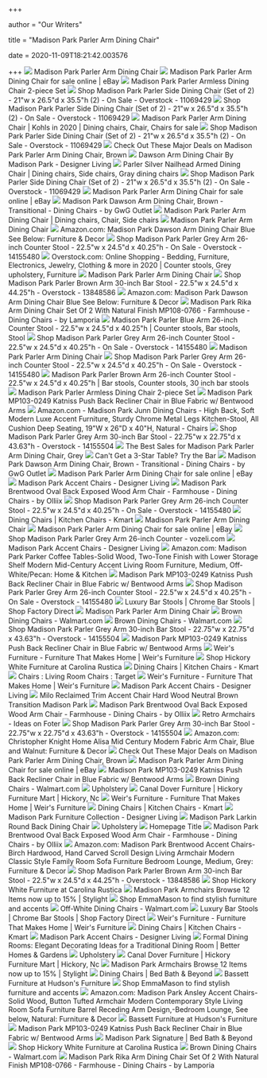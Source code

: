 +++
        
author = "Our Writers"
        
title = "Madison Park Parler Arm Dining Chair"
        
date = 2020-11-09T18:21:42.003576
        
+++
[ ![](https://media.kohlsimg.com/is/image/kohls/2825271_Gray?wid=500&hei=500&op_sharpen=1)](https://media.kohlsimg.com/is/image/kohls/2825271_Gray?wid=500&hei=500&op_sharpen=1) Madison Park Parler Arm Dining Chair
[ ![](https://i.ebayimg.com/images/g/jpcAAOSwi7RZKuhP/s-l640.jpg)](https://i.ebayimg.com/images/g/jpcAAOSwi7RZKuhP/s-l640.jpg) Madison Park Parler Arm Dining Chair for sale online | eBay
[ ![](https://media.kohlsimg.com/is/image/kohls/2962302_Brown?wid=600&hei=600&op_sharpen=1)](https://media.kohlsimg.com/is/image/kohls/2962302_Brown?wid=600&hei=600&op_sharpen=1) Madison Park Parler Armless Dining Chair 2-piece Set
[ ![](https://ak1.ostkcdn.com/images/products/11069429/Madison-Park-Parler-Side-Dining-Chair-Set-of-2-21-w-x-26.5-d-x-35.5-h-2-593faa78-54bb-4056-920d-49eeab0e707e_600.jpg?impolicy=medium)](https://ak1.ostkcdn.com/images/products/11069429/Madison-Park-Parler-Side-Dining-Chair-Set-of-2-21-w-x-26.5-d-x-35.5-h-2-593faa78-54bb-4056-920d-49eeab0e707e_600.jpg?impolicy=medium) Shop Madison Park Parler Side Dining Chair (Set of 2) - 21"w x 26.5"d x  35.5"h (2) - On Sale - Overstock - 11069429
[ ![](https://ak1.ostkcdn.com/images/products/11069429/Madison-Park-Parler-Side-Dining-Chair-Set-of-2-21-w-x-26.5-d-x-35.5-h-2-0b62354f-7948-473b-9342-6e9cdeb52263_600.jpg?impolicy=medium)](https://ak1.ostkcdn.com/images/products/11069429/Madison-Park-Parler-Side-Dining-Chair-Set-of-2-21-w-x-26.5-d-x-35.5-h-2-0b62354f-7948-473b-9342-6e9cdeb52263_600.jpg?impolicy=medium) Shop Madison Park Parler Side Dining Chair (Set of 2) - 21"w x 26.5"d x  35.5"h (2) - On Sale - Overstock - 11069429
[ ![](https://i.pinimg.com/564x/5b/5d/1b/5b5d1b37afbf5035db42500b0def3806.jpg)](https://i.pinimg.com/564x/5b/5d/1b/5b5d1b37afbf5035db42500b0def3806.jpg) Madison Park Parler Arm Dining Chair | Kohls in 2020 | Dining chairs, Chair,  Chairs for sale
[ ![](https://ak1.ostkcdn.com/images/products/11069429/Madison-Park-Parler-Side-Dining-Chair-Set-of-2-21-w-x-26.5-d-x-35.5-h-2-82dbd33c-cc30-49dc-bc4f-7c572273e95c_600.jpg?impolicy=medium)](https://ak1.ostkcdn.com/images/products/11069429/Madison-Park-Parler-Side-Dining-Chair-Set-of-2-21-w-x-26.5-d-x-35.5-h-2-82dbd33c-cc30-49dc-bc4f-7c572273e95c_600.jpg?impolicy=medium) Shop Madison Park Parler Side Dining Chair (Set of 2) - 21"w x 26.5"d x  35.5"h (2) - On Sale - Overstock - 11069429
[ ![](https://images.prod.meredith.com/product/4019c7a378e17ac04de752aa8d82e11c/1537545654804/l/madison-park-parler-arm-dining-chair-brown)](https://images.prod.meredith.com/product/4019c7a378e17ac04de752aa8d82e11c/1537545654804/l/madison-park-parler-arm-dining-chair-brown) Check Out These Major Deals on Madison Park Parler Arm Dining Chair, Brown
[ ![](https://ihb.azureedge.net/p/img/77e6cc409884cade0f06f3c9a7b1150d3da7c74d.jpg)](https://ihb.azureedge.net/p/img/77e6cc409884cade0f06f3c9a7b1150d3da7c74d.jpg) Dawson Arm Dining Chair By Madison Park - Designer Living
[ ![](https://i.pinimg.com/originals/1a/ea/a8/1aeaa8da5027522597104c90754f5554.jpg)](https://i.pinimg.com/originals/1a/ea/a8/1aeaa8da5027522597104c90754f5554.jpg) Parler Silver Nailhead Armed Dining Chair | Dining chairs, Side chairs,  Gray dining chairs
[ ![](https://ak1.ostkcdn.com/images/products/11069429/P18078884.jpg?impolicy=medium&imwidth=200)](https://ak1.ostkcdn.com/images/products/11069429/P18078884.jpg?impolicy=medium&imwidth=200) Shop Madison Park Parler Side Dining Chair (Set of 2) - 21"w x 26.5"d x  35.5"h (2) - On Sale - Overstock - 11069429
[ ![](https://i.ebayimg.com/images/g/0sIAAOSwIchetO2P/s-l1600.jpg)](https://i.ebayimg.com/images/g/0sIAAOSwIchetO2P/s-l1600.jpg) Madison Park Parler Arm Dining Chair for sale online | eBay
[ ![](https://st.hzcdn.com/simgs/50e13b0d0e587c48_9-6452/home-design.jpg)](https://st.hzcdn.com/simgs/50e13b0d0e587c48_9-6452/home-design.jpg) Madison Park Dawson Arm Dining Chair, Brown - Transitional - Dining Chairs  - by GwG Outlet
[ ![](https://i.pinimg.com/originals/21/9f/0b/219f0b36add8bd07cc5f96fdcf0c3bf5.jpg)](https://i.pinimg.com/originals/21/9f/0b/219f0b36add8bd07cc5f96fdcf0c3bf5.jpg) Madison Park Parler Arm Dining Chair | Dining chairs, Chair, Side chairs
[ ![](https://media.kohlsimg.com/is/image/kohls/3061930?wid=300&hei=300&op_sharpen=1)](https://media.kohlsimg.com/is/image/kohls/3061930?wid=300&hei=300&op_sharpen=1) Madison Park Parler Arm Dining Chair
[ ![](https://images-na.ssl-images-amazon.com/images/I/611Tu3S%2B7BL._AC_SX679_.jpg)](https://images-na.ssl-images-amazon.com/images/I/611Tu3S%2B7BL._AC_SX679_.jpg) Amazon.com: Madison Park Dawson Arm Dining Chair Blue See Below: Furniture  & Decor
[ ![](https://ak1.ostkcdn.com/images/products/14155480/P20756999.jpg)](https://ak1.ostkcdn.com/images/products/14155480/P20756999.jpg) Shop Madison Park Parler Grey Arm 26-inch Counter Stool - 22.5"w x 24.5"d x  40.25"h - On Sale - Overstock - 14155480
[ ![](https://i.pinimg.com/474x/72/80/e9/7280e9f6406bfb2417509a06c69c39fb.jpg)](https://i.pinimg.com/474x/72/80/e9/7280e9f6406bfb2417509a06c69c39fb.jpg) Overstock.com: Online Shopping - Bedding, Furniture, Electronics, Jewelry,  Clothing & more in 2020 | Counter stools, Grey upholstery, Furniture
[ ![](https://media.kohlsimg.com/is/image/kohls/4322515?wid=300&hei=300&op_sharpen=1)](https://media.kohlsimg.com/is/image/kohls/4322515?wid=300&hei=300&op_sharpen=1) Madison Park Parler Arm Dining Chair
[ ![](https://ak1.ostkcdn.com/images/products/13848586/Madison-Park-Parler-Brown-Arm-30-inch-Bar-Stool-22.5-w-x-24.5-d-x-44.25-h-c354b62b-83b2-44f9-99b7-b2ff0f6510f4.jpg)](https://ak1.ostkcdn.com/images/products/13848586/Madison-Park-Parler-Brown-Arm-30-inch-Bar-Stool-22.5-w-x-24.5-d-x-44.25-h-c354b62b-83b2-44f9-99b7-b2ff0f6510f4.jpg) Shop Madison Park Parler Brown Arm 30-inch Bar Stool - 22.5"w x 24.5"d x  44.25"h - Overstock - 13848586
[ ![](https://images-na.ssl-images-amazon.com/images/I/41frvJWAOuL._AC_SX425_.jpg)](https://images-na.ssl-images-amazon.com/images/I/41frvJWAOuL._AC_SX425_.jpg) Amazon.com: Madison Park Dawson Arm Dining Chair Blue See Below: Furniture  & Decor
[ ![](https://st.hzcdn.com/simgs/601109b50c91494a_4-2316/home-design.jpg)](https://st.hzcdn.com/simgs/601109b50c91494a_4-2316/home-design.jpg) Madison Park Rika Arm Dining Chair Set Of 2 With Natural Finish MP108-0766  - Farmhouse - Dining Chairs - by Lamporia
[ ![](https://i.pinimg.com/originals/1f/9a/ee/1f9aeea32410e5f14e9bbcbeca2a0435.jpg)](https://i.pinimg.com/originals/1f/9a/ee/1f9aeea32410e5f14e9bbcbeca2a0435.jpg) Madison Park Parler Blue Arm 26-inch Counter Stool - 22.5"w x 24.5"d x  40.25"h | Counter stools, Bar stools, Stool
[ ![](https://ak1.ostkcdn.com/images/products/14155480/Madison-Park-Parler-Grey-Arm-26-inch-Counter-Stool-22.5-w-x-24.5-d-x-40.25-h-37560f83-daaf-456e-b54b-c4be15beaa67_600.jpg?impolicy=medium)](https://ak1.ostkcdn.com/images/products/14155480/Madison-Park-Parler-Grey-Arm-26-inch-Counter-Stool-22.5-w-x-24.5-d-x-40.25-h-37560f83-daaf-456e-b54b-c4be15beaa67_600.jpg?impolicy=medium) Shop Madison Park Parler Grey Arm 26-inch Counter Stool - 22.5"w x 24.5"d x  40.25"h - On Sale - Overstock - 14155480
[ ![](https://media.kohlsimg.com/is/image/kohls/2223901_Gray?wid=300&hei=300&op_sharpen=1)](https://media.kohlsimg.com/is/image/kohls/2223901_Gray?wid=300&hei=300&op_sharpen=1) Madison Park Parler Arm Dining Chair
[ ![](https://ak1.ostkcdn.com/images/products/14155480/Madison-Park-Parler-Grey-Arm-26-inch-Counter-Stool-22.5-w-x-24.5-d-x-40.25-h-b9f4f372-a96a-46b6-a389-87bcc5df152b_600.jpg?impolicy=medium)](https://ak1.ostkcdn.com/images/products/14155480/Madison-Park-Parler-Grey-Arm-26-inch-Counter-Stool-22.5-w-x-24.5-d-x-40.25-h-b9f4f372-a96a-46b6-a389-87bcc5df152b_600.jpg?impolicy=medium) Shop Madison Park Parler Grey Arm 26-inch Counter Stool - 22.5"w x 24.5"d x  40.25"h - On Sale - Overstock - 14155480
[ ![](https://i.pinimg.com/originals/bb/b1/b2/bbb1b281cb36507f9c0503de469f4611.jpg)](https://i.pinimg.com/originals/bb/b1/b2/bbb1b281cb36507f9c0503de469f4611.jpg) Madison Park Parler Brown Arm 26-inch Counter Stool - 22.5"w x 24.5"d x  40.25"h | Bar stools, Counter stools, 30 inch bar stools
[ ![](https://media.kohlsimg.com/is/image/kohls/4322516?wid=300&hei=300&op_sharpen=1)](https://media.kohlsimg.com/is/image/kohls/4322516?wid=300&hei=300&op_sharpen=1) Madison Park Parler Armless Dining Chair 2-piece Set
[ ![](http://www.dynamichomedecor.com/mm5/Images/olliix/MP103-0249-1.jpg)](http://www.dynamichomedecor.com/mm5/Images/olliix/MP103-0249-1.jpg) Madison Park MP103-0249 Katniss Push Back Recliner Chair in Blue Fabric w/  Bentwood Arms
[ ![](https://images-na.ssl-images-amazon.com/images/I/71yPrbTSwrL._AC_SL1500_.jpg)](https://images-na.ssl-images-amazon.com/images/I/71yPrbTSwrL._AC_SL1500_.jpg) Amazon.com - Madison Park Junn Dining Chairs - High Back, Soft Modern Luxe  Accent Furniture, Sturdy Chrome Metal Legs Kitchen-Stool, All Cushion Deep  Seating, 19"W x 26"D x 40"H, Natural - Chairs
[ ![](https://ak1.ostkcdn.com/images/products/14155504/Madison-Park-Parler-Grey-Arm-30-inch-Bar-Stool-22.75-w-x-22.75-d-x-43.63-h-179a61c3-8444-4632-9731-133a71b85b34_600.jpg?impolicy=medium)](https://ak1.ostkcdn.com/images/products/14155504/Madison-Park-Parler-Grey-Arm-30-inch-Bar-Stool-22.75-w-x-22.75-d-x-43.63-h-179a61c3-8444-4632-9731-133a71b85b34_600.jpg?impolicy=medium) Shop Madison Park Parler Grey Arm 30-inch Bar Stool - 22.75"w x 22.75"d x  43.63"h - Overstock - 14155504
[ ![](https://images.prod.meredith.com/product/bae0fc6ca4ca58e7638a69ccbd7f947b/1571285201476/m/madison-park-jetta-recliner-arm-chair-grey)](https://images.prod.meredith.com/product/bae0fc6ca4ca58e7638a69ccbd7f947b/1571285201476/m/madison-park-jetta-recliner-arm-chair-grey) The Best Sales for Madison Park Parler Arm Dining Chair, Grey
[ ![](https://table.skift.com/wp-content/uploads/2018/07/EMP_Bar-Angle_Jake-Chessum.jpg)](https://table.skift.com/wp-content/uploads/2018/07/EMP_Bar-Angle_Jake-Chessum.jpg) Can't Get a 3-Star Table? Try the Bar
[ ![](https://st.hzcdn.com/fimgs/8d7157030c9142da_2346-w300-h300-b1-p10--.jpg)](https://st.hzcdn.com/fimgs/8d7157030c9142da_2346-w300-h300-b1-p10--.jpg) Madison Park Dawson Arm Dining Chair, Brown - Transitional - Dining Chairs  - by GwG Outlet
[ ![](https://i.ebayimg.com/images/g/C~QAAOSw5XxeomBy/s-l225.jpg)](https://i.ebayimg.com/images/g/C~QAAOSw5XxeomBy/s-l225.jpg) Madison Park Parler Arm Dining Chair for sale online | eBay
[ ![](https://ihb.azureedge.net/p/img/4b9c7dbb050ce868ad86222d0f919b85d605ae7d.jpg?w=350&h=350)](https://ihb.azureedge.net/p/img/4b9c7dbb050ce868ad86222d0f919b85d605ae7d.jpg?w=350&h=350) Madison Park Accent Chairs - Designer Living
[ ![](https://st.hzcdn.com/simgs/2b61321307632811_4-7267/home-design.jpg)](https://st.hzcdn.com/simgs/2b61321307632811_4-7267/home-design.jpg) Madison Park Brentwood Oval Back Exposed Wood Arm Chair - Farmhouse - Dining  Chairs - by Olliix
[ ![](https://ak1.ostkcdn.com/images/products/14155480/Madison-Park-Parler-Grey-Arm-26-inch-Counter-Stool-22.5-w-x-24.5-d-x-40.25-h-b428e9a8-6dfc-460c-92a8-84f5c9e4e0e6_600.jpg?impolicy=medium)](https://ak1.ostkcdn.com/images/products/14155480/Madison-Park-Parler-Grey-Arm-26-inch-Counter-Stool-22.5-w-x-24.5-d-x-40.25-h-b428e9a8-6dfc-460c-92a8-84f5c9e4e0e6_600.jpg?impolicy=medium) Shop Madison Park Parler Grey Arm 26-inch Counter Stool - 22.5"w x 24.5"d x  40.25"h - On Sale - Overstock - 14155480
[ ![](https://c.shld.net/rpx/i/s/pi/mp/24335/prod_13656010829?src=http%3A%2F%2Fcdn.beyondstores.com%2Fimages%2FP%2FMadison-Park-Parker-Dining-Chair--Set-of-2--See-below.jpg&d=8d1ee7f67e9f8e66ff70cd75ff97bf2764ae5482&hei=245&wid=245&op_sharpen=1&qlt=85)](https://c.shld.net/rpx/i/s/pi/mp/24335/prod_13656010829?src=http%3A%2F%2Fcdn.beyondstores.com%2Fimages%2FP%2FMadison-Park-Parker-Dining-Chair--Set-of-2--See-below.jpg&d=8d1ee7f67e9f8e66ff70cd75ff97bf2764ae5482&hei=245&wid=245&op_sharpen=1&qlt=85) Dining Chairs | Kitchen Chairs - Kmart
[ ![](https://media.kohlsimg.com/is/image/kohls/2576109?wid=300&hei=300&op_sharpen=1)](https://media.kohlsimg.com/is/image/kohls/2576109?wid=300&hei=300&op_sharpen=1) Madison Park Parler Arm Dining Chair
[ ![](https://i.ebayimg.com/images/g/X2MAAOSwqrpetO2P/s-l1600.jpg)](https://i.ebayimg.com/images/g/X2MAAOSwqrpetO2P/s-l1600.jpg) Madison Park Parler Arm Dining Chair for sale online | eBay
[ ![](https://i.pinimg.com/originals/e7/6b/ea/e76beaa3361e464af09bc67efc878dc1.jpg)](https://i.pinimg.com/originals/e7/6b/ea/e76beaa3361e464af09bc67efc878dc1.jpg) Shop Madison Park Parler Grey Arm 26-inch Counter - vozeli.com
[ ![](https://ihb.azureedge.net/p/img/28e645161d7cf754ed88416d364f816b9344ca92.jpg?w=350&h=350)](https://ihb.azureedge.net/p/img/28e645161d7cf754ed88416d364f816b9344ca92.jpg?w=350&h=350) Madison Park Accent Chairs - Designer Living
[ ![](https://images-na.ssl-images-amazon.com/images/I/51POMX0lVqL._AC_SX522_.jpg)](https://images-na.ssl-images-amazon.com/images/I/51POMX0lVqL._AC_SX522_.jpg) Amazon.com: Madison Park Parker Coffee Tables-Solid Wood, Two-Tone Finish  with Lower Storage Shelf Modern Mid-Century Accent Living Room Furniture,  Medium, Off-White/Pecan: Home & Kitchen
[ ![](https://www.dynamichomedecor.com/mm5/Images/olliix/MP103-0249-2.jpg)](https://www.dynamichomedecor.com/mm5/Images/olliix/MP103-0249-2.jpg) Madison Park MP103-0249 Katniss Push Back Recliner Chair in Blue Fabric w/  Bentwood Arms
[ ![](https://ak1.ostkcdn.com/images/products/14155480/Madison-Park-Parler-Grey-Arm-26-inch-Counter-Stool-22.5-w-x-24.5-d-x-40.25-h-134b999e-6253-4a7c-a5eb-92d16596ca48_600.jpg?impolicy=medium)](https://ak1.ostkcdn.com/images/products/14155480/Madison-Park-Parler-Grey-Arm-26-inch-Counter-Stool-22.5-w-x-24.5-d-x-40.25-h-134b999e-6253-4a7c-a5eb-92d16596ca48_600.jpg?impolicy=medium) Shop Madison Park Parler Grey Arm 26-inch Counter Stool - 22.5"w x 24.5"d x  40.25"h - On Sale - Overstock - 14155480
[ ![](https://s.yimg.com/aah/yhst-96405782831295/colfax-30-inch-bar-stool-solid-wood-metal-neutral-brown-transition-madison-park-5.jpg)](https://s.yimg.com/aah/yhst-96405782831295/colfax-30-inch-bar-stool-solid-wood-metal-neutral-brown-transition-madison-park-5.jpg) Luxury Bar Stools | Chrome Bar Stools | Shop Factory Direct
[ ![](https://media.kohlsimg.com/is/image/kohls/3426323?wid=300&hei=300&op_sharpen=1)](https://media.kohlsimg.com/is/image/kohls/3426323?wid=300&hei=300&op_sharpen=1) Madison Park Parler Arm Dining Chair
[ ![](https://i5.walmartimages.com/asr/4260baf1-27aa-41ba-8bbe-574713ababd1.af64c134c795c541d71955230e924073.jpeg?odnHeight=200&odnWidth=200&odnBg=ffffff)](https://i5.walmartimages.com/asr/4260baf1-27aa-41ba-8bbe-574713ababd1.af64c134c795c541d71955230e924073.jpeg?odnHeight=200&odnWidth=200&odnBg=ffffff) Brown Dining Chairs - Walmart.com
[ ![](https://i5.walmartimages.com/asr/8708d81b-8770-45a3-bddd-d36c85e28c11.f0b94e923f601d3018dc1427554f0ac0.jpeg?odnHeight=200&odnWidth=200&odnBg=ffffff)](https://i5.walmartimages.com/asr/8708d81b-8770-45a3-bddd-d36c85e28c11.f0b94e923f601d3018dc1427554f0ac0.jpeg?odnHeight=200&odnWidth=200&odnBg=ffffff) Brown Dining Chairs - Walmart.com
[ ![](https://ak1.ostkcdn.com/images/products/14155504/Madison-Park-Parler-Grey-Arm-30-inch-Bar-Stool-22.75-w-x-22.75-d-x-43.63-h-c0298758-b0d1-4d16-8578-6f291a1ab5ff.jpg)](https://ak1.ostkcdn.com/images/products/14155504/Madison-Park-Parler-Grey-Arm-30-inch-Bar-Stool-22.75-w-x-22.75-d-x-43.63-h-c0298758-b0d1-4d16-8578-6f291a1ab5ff.jpg) Shop Madison Park Parler Grey Arm 30-inch Bar Stool - 22.75"w x 22.75"d x  43.63"h - Overstock - 14155504
[ ![](https://www.dynamichomedecor.com/mm5/Images/olliix/MP103-0249-7.jpg)](https://www.dynamichomedecor.com/mm5/Images/olliix/MP103-0249-7.jpg) Madison Park MP103-0249 Katniss Push Back Recliner Chair in Blue Fabric w/  Bentwood Arms
[ ![](https://www.weirsfurniture.com/ImageGallery/Products/Thumbnails/11948392264_05620-000106_side_chair%20A1154S.jpg)](https://www.weirsfurniture.com/ImageGallery/Products/Thumbnails/11948392264_05620-000106_side_chair%20A1154S.jpg) Weir's Furniture - Furniture That Makes Home | Weir's Furniture
[ ![](https://www.carolinarustica.com/media/catalog/product/cache/039dcd839f25a30506ad190d9c039fc8/H/W/HW17165.jpg)](https://www.carolinarustica.com/media/catalog/product/cache/039dcd839f25a30506ad190d9c039fc8/H/W/HW17165.jpg) Shop Hickory White Furniture at Carolina Rustica
[ ![](https://c.shld.net/rpx/i/s/i/spin/10164060/prod_19029197912?hei=245&wid=245&op_sharpen=1&qlt=85)](https://c.shld.net/rpx/i/s/i/spin/10164060/prod_19029197912?hei=245&wid=245&op_sharpen=1&qlt=85) Dining Chairs | Kitchen Chairs - Kmart
[ ![](https://target.scene7.com/is/image/Target/Chairs_Dining_ChairsBenches156613-181127_1543358034737?wid=315&hei=315&qlt=60&fmt=pjpeg)](https://target.scene7.com/is/image/Target/Chairs_Dining_ChairsBenches156613-181127_1543358034737?wid=315&hei=315&qlt=60&fmt=pjpeg) Chairs : Living Room Chairs : Target
[ ![](https://www.weirsfurniture.com/ImageGallery/Products/Thumbnails/9131989612_02621-000407_side_chair%20A2173S.jpg)](https://www.weirsfurniture.com/ImageGallery/Products/Thumbnails/9131989612_02621-000407_side_chair%20A2173S.jpg) Weir's Furniture - Furniture That Makes Home | Weir's Furniture
[ ![](https://ihb.azureedge.net/p/img/5f3b8e94fc54a3b880c380d8343f15cd9568ebba.jpg?w=350&h=350)](https://ihb.azureedge.net/p/img/5f3b8e94fc54a3b880c380d8343f15cd9568ebba.jpg?w=350&h=350) Madison Park Accent Chairs - Designer Living
[ ![](https://s.yimg.com/aah/yhst-96405782831295/milo-reclaimed-trim-accent-chair-hard-wood-neutral-brown-transition-madison-park-7.jpg)](https://s.yimg.com/aah/yhst-96405782831295/milo-reclaimed-trim-accent-chair-hard-wood-neutral-brown-transition-madison-park-7.jpg) Milo Reclaimed Trim Accent Chair Hard Wood Neutral Brown Transition Madison  Park
[ ![](https://st.hzcdn.com/fimgs/59f121540f5d24ed_6755-w300-h300-b1-p10--.jpg)](https://st.hzcdn.com/fimgs/59f121540f5d24ed_6755-w300-h300-b1-p10--.jpg) Madison Park Brentwood Oval Back Exposed Wood Arm Chair - Farmhouse - Dining  Chairs - by Olliix
[ ![](https://foter.com/photos/222/madison-park-alexis-rollback-accent-chair-grey-28-75x33-5x34-5.jpg?s=pi)](https://foter.com/photos/222/madison-park-alexis-rollback-accent-chair-grey-28-75x33-5x34-5.jpg?s=pi) Retro Armchairs - Ideas on Foter
[ ![](https://ak1.ostkcdn.com/images/products/14155504/Madison-Park-Parler-Grey-Arm-30-inch-Bar-Stool-22.75-w-x-22.75-d-x-43.63-h-133b47a5-d4c2-418d-a84c-287d76e89eea_600.jpg?impolicy=medium)](https://ak1.ostkcdn.com/images/products/14155504/Madison-Park-Parler-Grey-Arm-30-inch-Bar-Stool-22.75-w-x-22.75-d-x-43.63-h-133b47a5-d4c2-418d-a84c-287d76e89eea_600.jpg?impolicy=medium) Shop Madison Park Parler Grey Arm 30-inch Bar Stool - 22.75"w x 22.75"d x  43.63"h - Overstock - 14155504
[ ![](https://images-na.ssl-images-amazon.com/images/I/91qsMXPtctL.__AC_SY300_QL70_ML2_.jpg)](https://images-na.ssl-images-amazon.com/images/I/91qsMXPtctL.__AC_SY300_QL70_ML2_.jpg) Amazon.com: Christopher Knight Home Alisa Mid Century Modern Fabric Arm  Chair, Blue and Walnut: Furniture & Decor
[ ![](https://images.prod.meredith.com/content/281474979845029/556374)](https://images.prod.meredith.com/content/281474979845029/556374) Check Out These Major Deals on Madison Park Parler Arm Dining Chair, Brown
[ ![](https://i.ebayimg.com/images/g/klkAAOSwBahUz~Um/s-l225.jpg)](https://i.ebayimg.com/images/g/klkAAOSwBahUz~Um/s-l225.jpg) Madison Park Parler Arm Dining Chair for sale online | eBay
[ ![](https://www.dynamichomedecor.com/mm5/Images/olliix/MP103-0249-8.jpg)](https://www.dynamichomedecor.com/mm5/Images/olliix/MP103-0249-8.jpg) Madison Park MP103-0249 Katniss Push Back Recliner Chair in Blue Fabric w/  Bentwood Arms
[ ![](https://i5.walmartimages.com/asr/39210bb0-20a1-40be-af0e-1d11787c2fa8.7b7fe635ce9820610eab7cac9ff5c0b1.jpeg?odnHeight=200&odnWidth=200&odnBg=ffffff)](https://i5.walmartimages.com/asr/39210bb0-20a1-40be-af0e-1d11787c2fa8.7b7fe635ce9820610eab7cac9ff5c0b1.jpeg?odnHeight=200&odnWidth=200&odnBg=ffffff) Brown Dining Chairs - Walmart.com
[ ![](https://cameroncollection.com/media/catalog/product/cache/1/small_image/273x195/9df78eab33525d08d6e5fb8d27136e95/l/o/loop_arm_side.jpg)](https://cameroncollection.com/media/catalog/product/cache/1/small_image/273x195/9df78eab33525d08d6e5fb8d27136e95/l/o/loop_arm_side.jpg) Upholstery
[ ![](https://images2.imgix.net/p4dbimg/1314/images/10132.jpg?fit=fill&trim=color&trimcolor=FFFFFF&trimtol=5&bg=FFFFFF&w=384&h=288&fm=pjpg&auto=format)](https://images2.imgix.net/p4dbimg/1314/images/10132.jpg?fit=fill&trim=color&trimcolor=FFFFFF&trimtol=5&bg=FFFFFF&w=384&h=288&fm=pjpg&auto=format) Canal Dover Furniture | Hickory Furniture Mart | Hickory, Nc
[ ![](https://www.weirsfurniture.com/ImageGallery/Products/Thumbnails/12439690908_01219-001898_chair%20A1157S.jpg)](https://www.weirsfurniture.com/ImageGallery/Products/Thumbnails/12439690908_01219-001898_chair%20A1157S.jpg) Weir's Furniture - Furniture That Makes Home | Weir's Furniture
[ ![](https://c.shld.net/rpx/i/s/i/mp/10188150/prod_12008179504?hei=245&wid=245&op_sharpen=1&qlt=85)](https://c.shld.net/rpx/i/s/i/mp/10188150/prod_12008179504?hei=245&wid=245&op_sharpen=1&qlt=85) Dining Chairs | Kitchen Chairs - Kmart
[ ![](https://ihb.azureedge.net/p/img/a086dc6082923915768b3830357eb98570bf97cf.jpg?w=350&h=350)](https://ihb.azureedge.net/p/img/a086dc6082923915768b3830357eb98570bf97cf.jpg?w=350&h=350) Madison Park Furniture Collection - Designer Living
[ ![](https://media.kohlsimg.com/is/image/kohls/2890775_Blue?wid=600&hei=600&op_sharpen=1)](https://media.kohlsimg.com/is/image/kohls/2890775_Blue?wid=600&hei=600&op_sharpen=1) Madison Park Larkin Round Back Dining Chair
[ ![](https://cameroncollection.com/media/catalog/product/cache/1/small_image/273x195/9df78eab33525d08d6e5fb8d27136e95/s/t/stewartii.jpg)](https://cameroncollection.com/media/catalog/product/cache/1/small_image/273x195/9df78eab33525d08d6e5fb8d27136e95/s/t/stewartii.jpg) Upholstery
[ ![](https://www.mylibertyfurniture.com/globalassets/sub-category-images/dining/652-dr.jpg)](https://www.mylibertyfurniture.com/globalassets/sub-category-images/dining/652-dr.jpg) Homepage Title
[ ![](https://st.hzcdn.com/fimgs/fff1684e0e72de60_7265-w300-h300-b1-p0--.jpg)](https://st.hzcdn.com/fimgs/fff1684e0e72de60_7265-w300-h300-b1-p0--.jpg) Madison Park Brentwood Oval Back Exposed Wood Arm Chair - Farmhouse - Dining  Chairs - by Olliix
[ ![](https://images-na.ssl-images-amazon.com/images/I/71Dw6lcq66L._AC_SL1500_.jpg)](https://images-na.ssl-images-amazon.com/images/I/71Dw6lcq66L._AC_SL1500_.jpg) Amazon.com: Madison Park Brentwood Accent Chairs-Birch Hardwood, Hand  Carved Scroll Design Living Armchair Modern Classic Style Family Room Sofa  Furniture Bedroom Lounge, Medium, Grey: Furniture & Decor
[ ![](https://ak1.ostkcdn.com/images/products/13848586/Madison-Park-Parler-Brown-Arm-30-inch-Bar-Stool-22.5-w-x-24.5-d-x-44.25-h-9d5d425a-433a-418d-aa2d-64ef7bbdd0b1_600.jpg?impolicy=medium)](https://ak1.ostkcdn.com/images/products/13848586/Madison-Park-Parler-Brown-Arm-30-inch-Bar-Stool-22.5-w-x-24.5-d-x-44.25-h-9d5d425a-433a-418d-aa2d-64ef7bbdd0b1_600.jpg?impolicy=medium) Shop Madison Park Parler Brown Arm 30-inch Bar Stool - 22.5"w x 24.5"d x  44.25"h - Overstock - 13848586
[ ![](https://www.carolinarustica.com/media/catalog/product/cache/c25c3056a138e92614d597a30e4f6b1d/H/W/HW17166_1.jpg)](https://www.carolinarustica.com/media/catalog/product/cache/c25c3056a138e92614d597a30e4f6b1d/H/W/HW17166_1.jpg) Shop Hickory White Furniture at Carolina Rustica
[ ![](https://images.stylight.net/image/upload/t_web_product_330x440max_nobg/q_auto:eco,f_auto/j0ebgmdwrwaiceyyxl28.jpg)](https://images.stylight.net/image/upload/t_web_product_330x440max_nobg/q_auto:eco,f_auto/j0ebgmdwrwaiceyyxl28.jpg) Madison Park Armchairs  Browse 12 Items now up to 15% | Stylight
[ ![](https://emmamason.com/pub/media/sstl/slider/image/e/m/emmamason_homepagebanners_office.jpg)](https://emmamason.com/pub/media/sstl/slider/image/e/m/emmamason_homepagebanners_office.jpg) Shop EmmaMason to find stylish furniture and accents
[ ![](https://i5.walmartimages.com/asr/5223ad83-44f3-439b-9d59-dc04c1ed913e.f931548a5ed0e07477298fee5a15ce1f.jpeg?odnHeight=200&odnWidth=200&odnBg=ffffff)](https://i5.walmartimages.com/asr/5223ad83-44f3-439b-9d59-dc04c1ed913e.f931548a5ed0e07477298fee5a15ce1f.jpeg?odnHeight=200&odnWidth=200&odnBg=ffffff) Off-White Dining Chairs - Walmart.com
[ ![](https://s.yimg.com/aah/yhst-96405782831295/marian-tufted-30-inch-bar-stool-solid-wood-metal-acrylic-brown-madison-park-5.jpg)](https://s.yimg.com/aah/yhst-96405782831295/marian-tufted-30-inch-bar-stool-solid-wood-metal-acrylic-brown-madison-park-5.jpg) Luxury Bar Stools | Chrome Bar Stools | Shop Factory Direct
[ ![](https://www.weirsfurniture.com/ImageGallery/Products/Thumbnails/12446712059_01219-001904_side_chair%20A1169S.jpg)](https://www.weirsfurniture.com/ImageGallery/Products/Thumbnails/12446712059_01219-001904_side_chair%20A1169S.jpg) Weir's Furniture - Furniture That Makes Home | Weir's Furniture
[ ![](https://c.shld.net/rpx/i/s/pi/mp/10160405/prod_9242529432?src=http%3A%2F%2Flyimage.club%2Fimages%2FimageC%2FALVB07Q22SJNK.jpg&d=aceb24b9b281e1dfb6abb2c926ae37e6576d96f1&hei=245&wid=245&op_sharpen=1&qlt=85)](https://c.shld.net/rpx/i/s/pi/mp/10160405/prod_9242529432?src=http%3A%2F%2Flyimage.club%2Fimages%2FimageC%2FALVB07Q22SJNK.jpg&d=aceb24b9b281e1dfb6abb2c926ae37e6576d96f1&hei=245&wid=245&op_sharpen=1&qlt=85) Dining Chairs | Kitchen Chairs - Kmart
[ ![](https://ihb.azureedge.net/p/img/cc021eb065ac537670eb388ffca27974a9617b02.jpg?w=350&h=350)](https://ihb.azureedge.net/p/img/cc021eb065ac537670eb388ffca27974a9617b02.jpg?w=350&h=350) Madison Park Accent Chairs - Designer Living
[ ![](https://imagesvc.meredithcorp.io/v3/mm/image?q=85&c=sc&poi=face&w=550&h=288&url=https%3A%2F%2Fstatic.onecms.io%2Fwp-content%2Fuploads%2Fsites%2F37%2F2016%2F02%2F15221554%2F101960166.jpg)](https://imagesvc.meredithcorp.io/v3/mm/image?q=85&c=sc&poi=face&w=550&h=288&url=https%3A%2F%2Fstatic.onecms.io%2Fwp-content%2Fuploads%2Fsites%2F37%2F2016%2F02%2F15221554%2F101960166.jpg) Formal Dining Rooms: Elegant Decorating Ideas for a Traditional Dining Room  | Better Homes & Gardens
[ ![](https://cameroncollection.com/media/catalog/product/cache/1/small_image/273x195/9df78eab33525d08d6e5fb8d27136e95/m/e/metro_arm_side.jpg)](https://cameroncollection.com/media/catalog/product/cache/1/small_image/273x195/9df78eab33525d08d6e5fb8d27136e95/m/e/metro_arm_side.jpg) Upholstery
[ ![](https://images2.imgix.net/p4dbimg/1314/images/10133.jpg?fit=fill&trim=color&trimcolor=FFFFFF&trimtol=5&bg=FFFFFF&w=384&h=288&fm=pjpg&auto=format)](https://images2.imgix.net/p4dbimg/1314/images/10133.jpg?fit=fill&trim=color&trimcolor=FFFFFF&trimtol=5&bg=FFFFFF&w=384&h=288&fm=pjpg&auto=format) Canal Dover Furniture | Hickory Furniture Mart | Hickory, Nc
[ ![](https://images.stylight.net/image/upload/t_web_product_330x440max_nobg/q_auto:eco,f_auto/njzqtisw7fjap4sutkqj.jpg)](https://images.stylight.net/image/upload/t_web_product_330x440max_nobg/q_auto:eco,f_auto/njzqtisw7fjap4sutkqj.jpg) Madison Park Armchairs  Browse 12 Items now up to 15% | Stylight
[ ![](https://b3h2.scene7.com/is/image/BedBathandBeyond/300574044696160p?$imagePLP$&wid=256&hei=256)](https://b3h2.scene7.com/is/image/BedBathandBeyond/300574044696160p?$imagePLP$&wid=256&hei=256) Dining Chairs | Bed Bath & Beyond
[ ![](https://images.furnituredealer.net/img/dealer/-1/upload/bassett-hero.jpg)](https://images.furnituredealer.net/img/dealer/-1/upload/bassett-hero.jpg) Bassett Furniture at Hudson's Furniture
[ ![](https://emmamason.com/pub/media/sstl/slider/image/e/m/emmamason_homepagebanners_dining.jpg)](https://emmamason.com/pub/media/sstl/slider/image/e/m/emmamason_homepagebanners_dining.jpg) Shop EmmaMason to find stylish furniture and accents
[ ![](https://images-na.ssl-images-amazon.com/images/I/81t8gQBfyKL._AC_SX679_.jpg)](https://images-na.ssl-images-amazon.com/images/I/81t8gQBfyKL._AC_SX679_.jpg) Amazon.com: Madison Park Ansley Accent Chairs-Solid Wood, Button Tufted  Armchair Modern Contemporary Style Living Room Sofa Furniture Barrel  Receding Arm Design,-Bedroom Lounge, See below, Natural: Furniture & Decor
[ ![](https://images.furnituredealer.net/img/dealer/-1/upload/bassett/2019/table.jpg)](https://images.furnituredealer.net/img/dealer/-1/upload/bassett/2019/table.jpg) Bassett Furniture at Hudson's Furniture
[ ![](https://www.dynamichomedecor.com/mm5/Images/olliix/MP103-0249-9.jpg)](https://www.dynamichomedecor.com/mm5/Images/olliix/MP103-0249-9.jpg) Madison Park MP103-0249 Katniss Push Back Recliner Chair in Blue Fabric w/  Bentwood Arms
[ ![](https://b3h2.scene7.com/is/image/BedBathandBeyond/lf_17825585159764m__1_imageset?$imagePLP$&wid=256&hei=256)](https://b3h2.scene7.com/is/image/BedBathandBeyond/lf_17825585159764m__1_imageset?$imagePLP$&wid=256&hei=256) Madison Park Signature | Bed Bath & Beyond
[ ![](https://www.carolinarustica.com/media/catalog/product/cache/c25c3056a138e92614d597a30e4f6b1d/H/W/HW42163_1.jpg)](https://www.carolinarustica.com/media/catalog/product/cache/c25c3056a138e92614d597a30e4f6b1d/H/W/HW42163_1.jpg) Shop Hickory White Furniture at Carolina Rustica
[ ![](https://i5.walmartimages.com/asr/7ee80005-9865-4a00-8d3e-b056e87df5cb_1.bb87afd3e9e21e47334a2be491d68bb6.jpeg?odnHeight=200&odnWidth=200&odnBg=ffffff)](https://i5.walmartimages.com/asr/7ee80005-9865-4a00-8d3e-b056e87df5cb_1.bb87afd3e9e21e47334a2be491d68bb6.jpeg?odnHeight=200&odnWidth=200&odnBg=ffffff) Brown Dining Chairs - Walmart.com
[ ![](https://st.hzcdn.com/fimgs/5f3146720f5d24c0_6751-w300-h300-b1-p10--.jpg)](https://st.hzcdn.com/fimgs/5f3146720f5d24c0_6751-w300-h300-b1-p10--.jpg) Madison Park Rika Arm Dining Chair Set Of 2 With Natural Finish MP108-0766  - Farmhouse - Dining Chairs - by Lamporia
